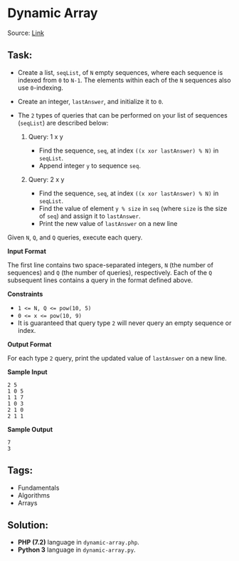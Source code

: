 # Dynamic Array

Source: [Link](https://www.hackerrank.com/challenges/dynamic-array/problem)

## Task:

* Create a list, `seqList`, of `N` empty sequences, where each sequence is indexed from `0` to `N-1`. The elements 
within each of the `N` sequences also use `0`-indexing.

* Create an integer, `lastAnswer`, and initialize it to `0`.

* The `2` types of queries that can be performed on your list of sequences (`seqList`) are described below:
    1. Query: 1 x y
        * Find the sequence, `seq`, at index `((x xor lastAnswer) % N)` in `seqList`.
        * Append integer `y` to sequence `seq`.

    2. Query: 2 x y
        * Find the sequence, `seq`, at index `((x xor lastAnswer) % N)` in `seqList`.
        * Find the value of element `y % size` in `seq` (where `size` is the size of `seq`) and assign it to `lastAnswer`.
        * Print the new value of `lastAnswer` on a new line

Given `N`, `Q`, and `Q` queries, execute each query.

**Input Format**

The first line contains two space-separated integers, `N` (the number of sequences) and `Q` (the number of queries),
respectively.
Each of the `Q` subsequent lines contains a query in the format defined above.

**Constraints**

* `1 <= N, Q <= pow(10, 5)`
* `0 <= x <= pow(10, 9)`
* It is guaranteed that query type `2` will never query an empty sequence or index.

**Output Format**

For each type `2` query, print the updated value of `lastAnswer` on a new line.


**Sample Input**

```
2 5
1 0 5
1 1 7
1 0 3
2 1 0
2 1 1
```

**Sample Output**

```
7
3
```

## Tags:

* Fundamentals
* Algorithms
* Arrays

## Solution:

* **PHP (7.2)** language in `dynamic-array.php`.
* **Python 3** language in `dynamic-array.py`.